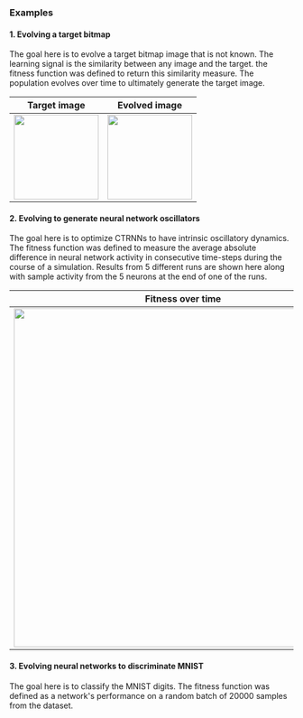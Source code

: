### Examples

#### 1. Evolving a target bitmap

The goal here is to evolve a target bitmap image that is not known. The learning signal is the similarity between any image and the target. the fitness function was defined to return this similarity measure. The population evolves over time to ultimately generate the target image.

Target image               |  Evolved image
:-------------------------:|:-------------------------:
<img src="https://github.com/madvn/TFSearch/blob/master/examples/evolImage/targetImage.bmp" width="150"/>  |  <img src="https://github.com/madvn/TFSearch/blob/master/examples/evolImage/bestEvolvedImage.bmp" width="150"/>



#### 2. Evolving to generate neural network oscillators

The goal here is to optimize CTRNNs to have intrinsic oscillatory dynamics. The fitness function was defined to measure the average absolute difference in neural network activity in consecutive time-steps during the course of a simulation. Results from 5 different runs are shown here along with sample activity from the 5 neurons at the end of one of the runs.

Fitness over time               |  Evolved oscillator
:-------------------------:|:-------------------------:
<img src="https://github.com/madvn/TFSearch/blob/master/examples/CTRNN_oscillator/results/fitsvsGens.png" width="600"/>  |  <img src="https://github.com/madvn/TFSearch/blob/master/examples/CTRNN_oscillator/results/outputs.png" width="600"/>


#### 3. Evolving neural networks to discriminate MNIST

The goal here is to classify the MNIST digits. The fitness function was defined as a network's performance on a random batch of 20000 samples from the dataset.
